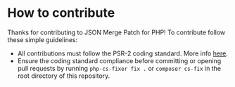 # How to contribute

Thanks for contributing to JSON Merge Patch for PHP! To contribute follow these simple guidelines:
- All contributions must follow the PSR-2 coding standard. More info [here](https://github.com/php-fig/fig-standards/blob/master/accepted/PSR-2-coding-style-guide.md).
- Ensure the coding standard compliance before committing or opening pull requests by running `php-cs-fixer fix .` or `composer cs-fix` in the root directory of this repository.